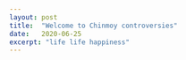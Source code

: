 ```yaml
---
layout: post
title:  "Welcome to Chinmoy controversies"
date:   2020-06-25
excerpt: "life life happiness"
---
```


